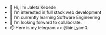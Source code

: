 - 👋 Hi, I’m Jaleta Kebede
- 👀 I’m interested in full stack web development
- 🌱 I’m currently learning Software Engineering
- 💞️ I’m looking forward to collaborate.
- 📫 Here is my telegram >> @bini_yam0.

<!---
biniam0/biniam0 is a ✨ special ✨ repository because its `README.md` (this file) appears on your GitHub profile.
You can click the Preview link to take a look at your changes.
--->

